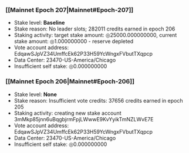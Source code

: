 ### [[Mainnet Epoch 207|Mainnet#Epoch-207]]
* Stake level: **Baseline**
* Stake reason: No leader slots; 282011 credits earned in epoch 206
* Staking activity: target stake amount: ◎25000.000000000, current stake amount: ◎1.000000000 - reserve depleted
* Vote account address: EdqawSJpVZ34UmffcEk62P33H59YcWngxFVbutTXqpcp
* Data Center: 23470-US-America/Chicago
* Insufficient self stake: ◎0.000000000
### [[Mainnet Epoch 206|Mainnet#Epoch-206]]
* Stake level: **None**
* Stake reason: Insufficient vote credits: 37656 credits earned in epoch 205
* Staking activity: creating new stake account 3mMkp85jnn6uBqgbjrmFpjLWwwE9KvYyikTmNZLWvE7E
* Vote account address: EdqawSJpVZ34UmffcEk62P33H59YcWngxFVbutTXqpcp
* Data Center: 23470-US-America/Chicago
* Insufficient self stake: ◎0.000000000